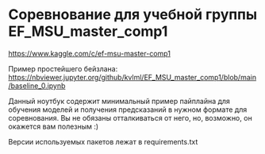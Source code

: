 # Соревнование для учебной группы EF_MSU_master_comp1

https://www.kaggle.com/c/ef-msu-master-comp1

Пример простейшего бейзлана: https://nbviewer.jupyter.org/github/kvlml/EF_MSU_master_comp1/blob/main/baseline_0.ipynb

Данный ноутбук содержит минимальный пример пайплайна для обучения моделей и получения предсказаний в нужном формате для соревнования.
Вы не обязаны отталкиваться от него, но, возможно, он окажется вам полезным :)

Версии используемых пакетов лежат в requirements.txt
